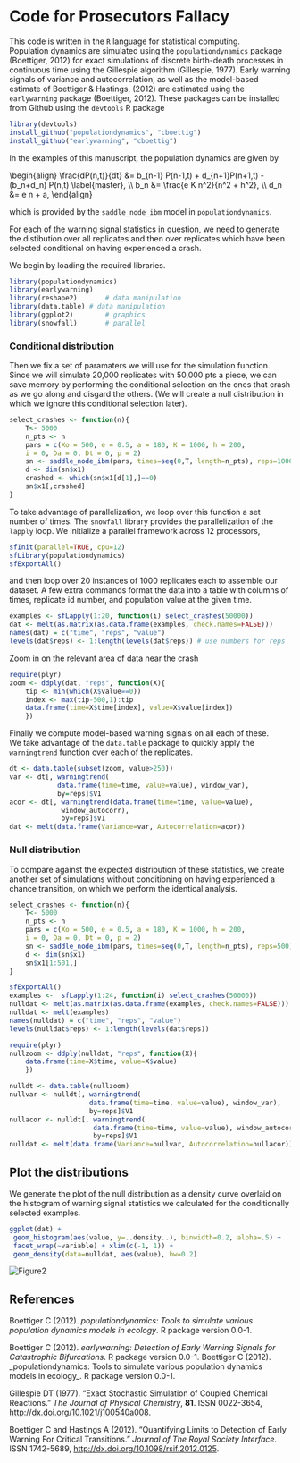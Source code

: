 

# Code for Prosecutors Fallacy 




This code is written in the `R` language for statistical computing.  
Population dynamics are simulated using the `populationdynamics` package
(Boettiger, 2012) for exact simulations of 
discrete birth-death processes in continuous time using the Gillespie
algorithm (Gillespie, 1977).  Early warning signals
of variance and autocorrelation, as well as the model-based estimate
of Boettiger & Hastings, (2012) are estimated using the 
`earlywarning` package (Boettiger, 2012).  These
packages can be installed from Github using the `devtools` R package

```r
library(devtools)
install_github("populationdynamics", "cboettig")
install_github("earlywarning", "cboettig")
```

In the examples of this manuscript, the population dynamics are given by

<div>
\begin{align}
  \frac{dP(n,t)}{dt} &= b_{n-1} P(n-1,t) + d_{n+1}P(n+1,t) - (b_n+d_n) P(n,t)  \label{master}, \\
    b_n &= \frac{e K n^2}{n^2 + h^2}, \\
    d_n &= e n + a,
\end{align}
</div>

which is provided by the `saddle_node_ibm` model in `populationdynamics`. 

For each of the warning signal statistics in question, 
we need to generate the distibution over all replicates
and then over replicates which have been selected conditional 
on having experienced a crash.  

We begin by loading the required libraries.  

```r
library(populationdynamics)
library(earlywarning)
library(reshape2)		# data manipulation
library(data.table)	# data manipulation
library(ggplot2)		# graphics
library(snowfall)		# parallel
```




### Conditional distribution

Then we fix a set of paramaters we will use for the simulation function.  Since we will simulate 20,000 replicates with 50,000 pts a piece, we can save memory by performing the conditional selection on the ones that crash as we go along and disgard the others.  (We will create a null distribution in which we ignore this conditional selection later).  




```r
select_crashes <- function(n){
	T<- 5000
	n_pts <- n
	pars = c(Xo = 500, e = 0.5, a = 180, K = 1000, h = 200,
    i = 0, Da = 0, Dt = 0, p = 2)
	sn <- saddle_node_ibm(pars, times=seq(0,T, length=n_pts), reps=1000)
	d <- dim(sn$x1)
	crashed <- which(sn$x1[d[1],]==0)
	sn$x1[,crashed] 
}
```




To take advantage of parallelization, we loop over this function a set
number of times.  The `snowfall` library provides the parallelization
of the `lapply` loop.  We initialize a parallel framework across 12
processors,

```r
sfInit(parallel=TRUE, cpu=12)
sfLibrary(populationdynamics)
sfExportAll()
```

and then loop over 20 instances of 1000 replicates each to assemble our
dataset.  A few extra commands format the data into a table with columns
of times, replicate id number, and population value at the given time.


```r
examples <- sfLapply(1:20, function(i) select_crashes(50000))
dat <- melt(as.matrix(as.data.frame(examples, check.names=FALSE)))
names(dat) = c("time", "reps", "value")
levels(dat$reps) <- 1:length(levels(dat$reps)) # use numbers for reps
```


Zoom in on the relevant area of data near the crash

```r
require(plyr)
zoom <- ddply(dat, "reps", function(X){
    tip <- min(which(X$value==0))
    index <- max(tip-500,1):tip
    data.frame(time=X$time[index], value=X$value[index])
    })
```



Finally we compute model-based warning signals on all each of these.  
We take advantage of the `data.table` package to quickly apply 
the `warningtrend` function over each of the replicates.  


```r
dt <- data.table(subset(zoom, value>250))
var <- dt[, warningtrend(
            data.frame(time=time, value=value), window_var),
            by=reps]$V1
acor <- dt[, warningtrend(data.frame(time=time, value=value),
             window_autocorr),
             by=reps]$V1
dat <- melt(data.frame(Variance=var, Autocorrelation=acor))
```




### Null distribution 

To compare against the expected distribution of these statistics, we create another set of simulations without conditioning on having experienced a chance transition, on which we perform the identical analysis.  



```r
select_crashes <- function(n){
	T<- 5000
	n_pts <- n
	pars = c(Xo = 500, e = 0.5, a = 180, K = 1000, h = 200,
    i = 0, Da = 0, Dt = 0, p = 2)
	sn <- saddle_node_ibm(pars, times=seq(0,T, length=n_pts), reps=500)
	d <- dim(sn$x1)
	sn$x1[1:501,]
}
```


```r
sfExportAll()
examples <-  sfLapply(1:24, function(i) select_crashes(50000))
nulldat <- melt(as.matrix(as.data.frame(examples, check.names=FALSE)))
nulldat <- melt(examples)
names(nulldat) = c("time", "reps", "value")
levels(nulldat$reps) <- 1:length(levels(dat$reps)) 
```

```r
require(plyr)
nullzoom <- ddply(nulldat, "reps", function(X){
    data.frame(time=X$time, value=X$value)
    })
```


```r
nulldt <- data.table(nullzoom)
nullvar <- nulldt[, warningtrend(
                    data.frame(time=time, value=value), window_var),
                    by=reps]$V1
nullacor <- nulldt[, warningtrend(
                     data.frame(time=time, value=value), window_autocorr),
                     by=reps]$V1
nulldat <- melt(data.frame(Variance=nullvar, Autocorrelation=nullacor))
```


## Plot the distributions 

We generate the plot of the null distribution as a density curve overlaid on the histogram of
warning signal statistics we calculated for the conditionally selected examples.  

```r
ggplot(dat) + 
 geom_histogram(aes(value, y=..density..), binwidth=0.2, alpha=.5) +
 facet_wrap(~variable) + xlim(c(-1, 1)) + 
 geom_density(data=nulldat, aes(value), bw=0.2)
```

![Figure2](appendix/figure2.png) 


## References

<p>Boettiger C (2012).
<EM>populationdynamics: Tools to simulate various population dynamics models in ecology</EM>.
R package version 0.0-1.

<p>Boettiger C (2012).
<EM>earlywarning: Detection of Early Warning Signals for Catastrophic Bifurcations</EM>.
R package version 0.0-1.
Boettiger C (2012). _populationdynamics: Tools to simulate various
population dynamics models in ecology_. R package version 0.0-1.

<p>Gillespie DT (1977).
&ldquo;Exact Stochastic Simulation of Coupled Chemical Reactions.&rdquo;
<EM>The Journal of Physical Chemistry</EM>, <B>81</B>.
ISSN 0022-3654, <a href="http://dx.doi.org/10.1021/j100540a008">http://dx.doi.org/10.1021/j100540a008</a>.

<p>Boettiger C and Hastings A (2012).
&ldquo;Quantifying Limits to Detection of Early Warning For Critical Transitions.&rdquo;
<EM>Journal of The Royal Society Interface</EM>.
ISSN 1742-5689, <a href="http://dx.doi.org/10.1098/rsif.2012.0125">http://dx.doi.org/10.1098/rsif.2012.0125</a>.



